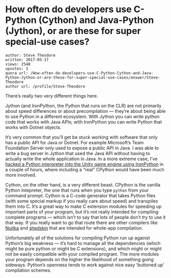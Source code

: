 # How often do developers use C-Python (Cython) and Java-Python (Jython), or are these for super special-use cases?

	author: Steve Theodore
	written: 2017-05-17
	views: 2548
	upvotes: 3
	quora url: /How-often-do-developers-use-C-Python-Cython-and-Java-Python-Jython-or-are-these-for-super-special-use-cases/answer/Steve-Theodore
	author url: /profile/Steve-Theodore


There’s really two very different things here.

Jython (and IronPython, the Python that runs on the CLR) are not primarily about speed differences or about precompilation — they’re about being able to use Python in a different ecosystem. With Jython you can write python code that works with Java APIs; with IronPython you can write Python that works with Dotnet objects.

It’s very common that you’ll get be stuck working with software that only has a public API for Java or Dotnet. For example Microsoft’s Team Foundation Server only used to expose a public API in Java. I was able to write a bug server in Jython that used the Java API without having to actually write the whole application in Java. In a more extreme case, I’ve[ hacked a Python interpreter into the Unity game engine using IronPython](https://theodox.github.io/2013/python_in_unity) in a couple of hours, where including a “real” CPython would have been much more involved.

Cython, on the other hand, is a very different beast. CPython is the vanilla Python intepreter, the one that runs when you type `python` from your command prompt. Cython is a C-code generator that takes Python files (with some special markup if you really care about speed) and transpiles them into C. It’s a great way to make C extension modules for speeding up important parts of your program, but it’s not really intended for compiling complete programs — which isn’t to say that lots of people don’t try to use it that way. If you really want to go that route there are other compilers like [Nuitka](http://nuitka.net/) and [shedskin](https://github.com/shedskin/shedskin) that are intended for whole-app compilation.

Unfortunately all of the solutions for compiling Python run up against Python’s big weakness — it’s hard to manage all the dependencies (which might be pure python or might be C extensions), and which might or might not be easily compatible with your compiled program. The more modules your program depends on the higher the likelihood of something going sideways. Python’s openness tends to work against nice easy ‘buttoned up’ compilation schemes.

